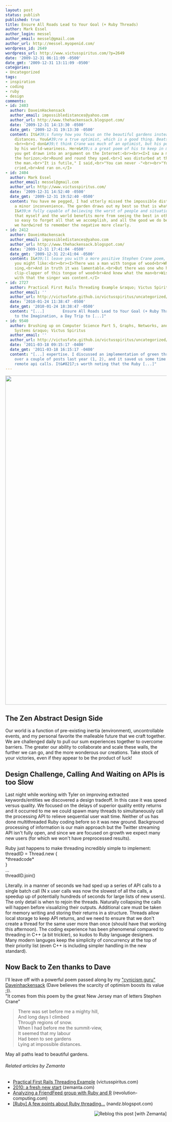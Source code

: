 ```yaml
---
layout: post
status: publish
published: true
title: Ensure All Roads Lead to Your Goal (+ Ruby Threads)
author: Mark Essel
author_login: messel
author_email: messel@gmail.com
author_url: http://messel.myopenid.com/
wordpress_id: 2649
wordpress_url: http://www.victusspiritus.com/?p=2649
date: '2009-12-31 06:11:09 -0500'
date_gmt: '2009-12-31 13:11:09 -0500'
categories:
- Uncategorized
tags:
- inspiration
- coding
- ruby
- design
comments:
- id: 2403
  author: DaveinHackensack
  author_email: impossibledistances@yahoo.com
  author_url: http://www.thehackensack.blogspot.com/
  date: '2009-12-31 14:13:30 -0500'
  date_gmt: '2009-12-31 19:13:30 -0500'
  content: It&#39;s funny how you focus on the beautiful gardens instead of the impossible
    distances. You&#39;re a true optimist, which is a good thing. Beats the alternative.
    <br><br>I don&#39;t think Crane was much of an optimist, but his poetry is enriched
    by his world-weariness. Here&#39;s a great poem of his to keep in mind next time
    you get drawn into an argument on the Internet:<br><br><I>I saw a man pursuing
    the horizon;<br>Round and round they sped.<br>I was disturbed at this;<br>I accosted
    the man.<br>"It is futile," I said,<br>"You can never -"<br><br>"You lie," he
    cried,<br>And ran on.</I>
- id: 2404
  author: Mark Essel
  author_email: messel@gmail.com
  author_url: http://www.victusspiritus.com/
  date: '2009-12-31 14:52:40 -0500'
  date_gmt: '2009-12-31 19:52:40 -0500'
  content: You have me pegged, I had utterly missed the impossible distance as just
    a minor inconvenience. The garden draws out my best so that is what I focus on.
    I&#39;m fully capable of believing the worst of people and situations, but I find
    that myself and the world benefits more from seeing the best in others. It&#39;s
    so easy to forget all that we accomplish, and all the good we do because cognitively
    we hardwired to remember the negative more clearly.
- id: 2412
  author: DaveinHackensack
  author_email: impossibledistances@yahoo.com
  author_url: http://www.thehackensack.blogspot.com/
  date: '2009-12-31 17:41:04 -0500'
  date_gmt: '2009-12-31 22:41:04 -0500'
  content: I&#39;ll leave you with a more positive Stephen Crane poem, which I think
    you might like:<br><br><I>There was a man with tongue of wood<br>Who essayed to
    sing,<br>And in truth it was lamentable.<br>But there was one who heard<br>The
    clip-clapper of this tongue of wood<br>And knew what the man<br>Wished to sing,<br>And
    with that the singer was content.</I>
- id: 2727
  author: Practical First Rails Threading Example &raquo; Victus Spiritus
  author_email: ''
  author_url: http://victusfate.github.io/victusspiritus/uncategorized/2010/01/01/practical-first-rails-threading-example/
  date: '2010-01-24 11:38:47 -0500'
  date_gmt: '2010-01-24 18:38:47 -0500'
  content: "[...]        Ensure All Roads Lead to Your Goal (+ Ruby Threads) Candy
    to the Imagination, a Day Trip to [...]"
- id: 9540
  author: Brushing up on Computer Science Part 5, Graphs, Networks, and Operating
    Systems &raquo; Victus Spiritus
  author_email: ''
  author_url: http://victusfate.github.io/victusspiritus/uncategorized/2011/03/17/brushing-up-on-computer-science-part-5-graphs-networks-and-operating-systems/
  date: '2011-03-18 09:15:17 -0400'
  date_gmt: '2011-03-18 16:15:17 -0400'
  content: "[...] expertise. I discussed an implementation of green threads in ruby
    over a couple of posts last year (1, 2), and it saved us some time waiting on
    remote api calls. It&#8217;s worth noting that the Ruby [...]"
---
```

<p><a href="http://www.stuckincustoms.com/2009/12/27/the-rainy-forest-in-hakone/"><img class="aligncenter size-large wp-image-2648" title="A Rainy Day in Hakone" src="{{ site.url }}/assets/2009/12/Gateway-682x1024.jpg" alt="" width="682" height="1024" /></a></p>
<h2>The Zen Abstract Design Side</h2>
<p>Our world is a function of pre-existing inertia (environment), uncontrollable events, and my personal favorite the malleable future that we craft together. We are challenged daily to pull our sum experiences together to overcome barriers. The greater our ability to collaborate and scale these walls, the further we can go, and the more wonderous our creations. Take stock of your victories, even if they appear to be the product of luck!</p>
<h2>Design Challenge, Calling And Waiting on APIs is too Slow</h2>
<p>Last night while working with Tyler on improving extracted keywords/entities we discovered a design tradeoff. In this case it was speed versus quality. We focused on the delays of superior quality entity returns and it occurred to me we could spawn many threads to simultaneously call the processing API to relieve sequential user wait time. Neither of us has done multithreaded Ruby coding before so it was new ground. Background processing of information is our main approach but the Twitter streaming API isn't fully open, and since we are focused on growth we expect many new users (for which we won't have preprocessed results).</p>
<p>Ruby just happens to make threading incredibly simple to implement:<br />
threadID = Thread.new {<br />
*threadcode*<br />
}<br />
...<br />
threadID.join()</p>
<p>Literally. in a manner of seconds we had sped up a series of API calls to a single batch call (N x user calls was now the slowest of all the calls, a speedup up of potentially hundreds of seconds for large lists of new users). The only detail is when to rejoin the threads. Naturally collapsing the calls will happen before visualizing their outputs. Additional care must be taken for memory writing and storing their returns in a structure. Threads allow local storage to keep API returns, and we need to ensure that we don't create a thread for the same user more than once (should have that working this afternoon). The coding experience has been phenomenal compared to threading in C++ (a bit trickier), so kudos to Ruby language designers. Many modern languges keep the simplicity of concurrency at the top of their priority list (even C++ is including simpler handling in the new standard).</p>
<h2>Now Back to Zen thanks to Dave</h2>
<p>I'll leave off with a powerful poem passed along by my <a href="http://thehackensack.blogspot.com/">"cynicism guru" Daveinhackensack</a> (Dave believes the scarcity of optimism boosts its value ;)).<br />
"It comes from this poem by the great New Jersey man of letters Stephen Crane"</p>
<blockquote><p>There was set before me a mighty hill,<br />
And long days I climbed<br />
Through regions of snow.<br />
When I had before me the summit-view,<br />
It seemed that my labour<br />
Had been to see gardens<br />
Lying at impossible distances.</p></blockquote>
<p>May all paths lead to beautiful gardens.</p>
<h6 class="zemanta-related-title" style="font-size: 1em;">Related articles by Zemanta</h6>
<ul class="zemanta-article-ul">
<li class="zemanta-article-ul-li"><a href="http://victusfate.github.io/victusspiritus/uncategorized/2010/01/01/practical-first-rails-threading-example/">Practical First Rails Threading Example</a> (victusspiritus.com)</li>
<li class="zemanta-article-ul-li"><a href="http://www.zemanta.com/blog/2010-a-fresh-new-start-2/">2010: a fresh new start</a> (zemanta.com)</li>
<li class="zemanta-article-ul-li"><a href="http://blog.revolution-computing.com/2010/01/analyzing-a-friendfeed-group-with-ruby-and-r.html">Analyzing a FriendFeed group with Ruby and R</a> (revolution-computing.com)</li>
<li class="zemanta-article-ul-li"><a href="http://nandz.blogspot.com/2008/04/ruby-few-points-about-ruby-threading.html">[Ruby] A few points about Ruby threading...</a> (nandz.blogspot.com)</li>
</ul>
<div class="zemanta-pixie" style="margin-top: 10px; height: 15px;"><a class="zemanta-pixie-a" title="Reblog this post [with Zemanta]" href="http://reblog.zemanta.com/zemified/6266fa4d-0098-47ab-a1cc-fe7e3a98f972/"><img class="zemanta-pixie-img" style="border: none; float: right;" src="http://img.zemanta.com/reblog_e.png?x-id=6266fa4d-0098-47ab-a1cc-fe7e3a98f972" alt="Reblog this post [with Zemanta]" /></a><span class="zem-script more-related pretty-attribution"><script src="http://static.zemanta.com/readside/loader.js" type="text/javascript"></script></span></div>
